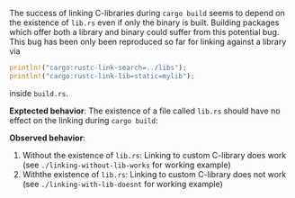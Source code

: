 The success of linking C-libraries during `cargo build` seems to depend on the existence of `lib.rs` even if only the binary is built.
Building packages which offer both a library and binary could suffer from this potential bug. This bug has been only been reproduced so far for linking against a library via
```rust
println!("cargo:rustc-link-search=../libs");
println!("cargo:rustc-link-lib=static=mylib");
```
inside `build.rs`.

**Exptected behavior**: The existence of a file called `lib.rs` should have no effect on the linking during `cargo build`:

**Observed behavior**:
1. Without the existence of `lib.rs`: Linking to custom C-library does work (see `./linking-without-lib-works` for working example)
2. Withthe existence of `lib.rs`: Linking to custom C-library does not work (see `./linking-with-lib-doesnt` for working example)
